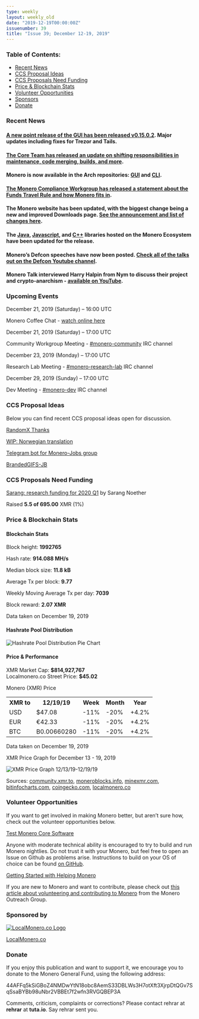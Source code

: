 ```yaml
---
type: weekly
layout: weekly_old
date: "2019-12-19T00:00:00Z"
issuenumber: 39
title: "Issue 39; December 12-19, 2019"
---
```


<h3>Table of Contents:</h3>
<ul class="contents">
    <li><a href="#news">Recent News</a></li>
    <li><a href="#ideas">CCS Proposal Ideas</a></li>
    <li><a href="#proposals">CCS Proposals Need Funding</a></li>
    <li><a href="#stats">Price & Blockchain Stats</a></li>
    <li><a href="#volunteer">Volunteer Opportunities</a></li>
    <li><a href="#sponsor">Sponsors</a></li>
    <li><a href="#donate">Donate</a></li>
</ul>

<h3 id="news">Recent News</h3>

<div class="newsbyte">
    <h4><a href="https://www.reddit.com/r/Monero/comments/eaj3u6/gui_v01502_carbon_chamaeleon_released/" target="_blank">A new point release of the GUI has been released v0.15.0.2</a>. Major updates including fixes for Trezor and Tails.
    </h4>
</div>

<div class="newsbyte">
    <h4><a href="https://web.getmonero.org/2019/12/16/technical-responsibilities-update.html" target="_blank">The Core Team has released an update on shifting responsibilities in maintenance, code merging, builds, and more</a>.
    </h4>
</div>

<div class="newsbyte">
    <h4>Monero is now available in the Arch repositories: <a href="https://www.archlinux.org/packages/community/x86_64/monero-gui/" target="_blank">GUI</a> and <a href="https://www.archlinux.org/packages/community/x86_64/monero/" target="_blank">CLI</a>.
    </h4>
</div>

<div class="newsbyte">
    <h4><a href="https://web.getmonero.org/2019/12/05/funds-travel-rule.html" target="_blank">The Monero Compliance Workgroup has released a statement about the Funds Travel Rule and how Monero fits in</a>.
    </h4>
</div>

<div class="newsbyte">
    <h4>The Monero website has been updated, with the biggest change being a new and improved Downloads page. <a href="https://www.reddit.com/r/Monero/comments/eay83k/getmoneroorg_updated_new_user_friendly_download/" target="_blank">See the announcement and list of changes here</a>.
    </h4>
</div>

<div class="newsbyte">
    <h4>The <a href="https://github.com/monero-ecosystem/monero-java" target="_blank">Java</a>, <a href="https://github.com/monero-ecosystem/monero-javascript" target="_blank">Javascript</a>, and <a href="https://github.com/woodser/monero-cpp-library" target="_blank">C++</a> libraries hosted on the Monero Ecosystem have been updated for the release.
    </h4>
</div>

<div class="newsbyte">
    <h4>Monero’s Defcon speeches have now been posted. <a href="https://www.youtube.com/playlist?list=PL9fPq3eQfaaBiCOF12ZYejtj21sI1jm0I" target="_blank">Check all of the talks out on the Defcon Youtube channel</a>.
    </h4>
</div>

<div class="newsbyte">
    <h4>Monero Talk interviewed Harry Halpin from Nym to discuss their project and crypto-anarchism - <a href="https://youtu.be/BRrBbUVEMUw" target="_blank">available on YouTube</a>.
    </h4>
</div>


<h3 id="events">Upcoming Events</h3>

<div class="event">
    <p class="date" markdown="1">December 21, 2019 (Saturday) – 16:00 UTC</p>
    <p>Monero Coffee Chat - <a href="https://www.youtube.com/channel/UCKxLNPJeEjPXOke55i5AIXA" target="_blank">watch online here</a></p>
</div>

<div class="event">
    <p class="date" markdown="1">December 21, 2019 (Saturday) – 17:00 UTC</p>
    <p markdown="1">Community Workgroup Meeting - <a href="irc://chat.freenode.net/#monero-community" target="_blank">#monero-community</a> IRC channel</p>
</div>

<div class="event">
    <p class="date" markdown="1">December 23, 2019 (Monday) – 17:00 UTC</p>
    <p markdown="1">Research Lab Meeting - <a href="irc://chat.freenode.net/#monero-research-lab" target="_blank">#monero-research-lab</a> IRC channel</p>
</div>

<div class="event">
    <p class="date" markdown="1">December 29, 2019 (Sunday) – 17:00 UTC</p>
    <p markdown="1">Dev Meeting - <a href="irc://chat.freenode.net/#monero-dev" target="_blank">#monero-dev</a> IRC channel</p>
</div>

<h3 id="ideas">CCS Proposal Ideas</h3>

<p>Below you can find recent CCS proposal ideas open for discussion.</p>

<div class="proposal">
<p><a href="https://repo.getmonero.org/monero-project/ccs-proposals/merge_requests/107" target="_blank">RandomX Thanks</a></p>
</div>

<div class="proposal">
<p><a href="https://repo.getmonero.org/monero-project/ccs-proposals/merge_requests/102" target="_blank">WIP: Norwegian translation</a></p>
</div>

<div class="proposal">
<p><a href="https://repo.getmonero.org/monero-project/ccs-proposals/merge_requests/91" target="_blank">Telegram bot for Monero-Jobs group</a></p>
</div>

<div class="proposal">
<p><a href="https://repo.getmonero.org/monero-project/ccs-proposals/merge_requests/88" target="_blank">BrandedGIFS-JB</a></p>
</div>

<h3 id="proposals">CCS Proposals Need Funding</h3>

<div class="proposal">
    <p><a href="https://ccs.getmonero.org/proposals/sarang-2020-q1.html" target="_blank">Sarang: research funding for 2020 Q1</a> by Sarang Noether</p>
    <p>Raised <b>5.5 of 695.00</b> XMR (1%)</p>
</div>

<h3 id="stats">Price & Blockchain Stats</h3>

<h4 class="stat">Blockchain Stats</h4>

<div class="bcstats">
    <p>Block height: <b>1992765</b></p>
    <p>Hash rate: <b>914.088 MH/s</b></p>
    <p>Median block size: <b>11.8 kB</b></p>
    <p>Average Tx per block: <b>9.77</b></p>
    <p>Weekly Moving Average Tx per day: <b>7039</b></p>
    <p>Block reward: <b>2.07 XMR</b></p>
</div>
<p class="note">Data taken on December 19, 2019</p>

<h4 class="stat">Hashrate Pool Distribution</h4>
<p><img src="/img/hashrate-pool-distribution-1219.png" alt="Hashrate Pool Distribution Pie Chart"/></p>

<h4 class="stat">Price & Performance</h4>

<div class="price-intro">XMR Market Cap: <b>$814,927,767</b><br>Localmonero.co Street Price: <b>$45.02</b></div>

<p class="table-title">Monero (XMR) Price</p>
<table class="price-table">
  <tr class="row1">
    <th>XMR to</th>
    <th>12/19/19</th>
    <th>Week</th>
    <th>Month</th>
    <th>Year</th>
  </tr>
  <tr>
    <td data-th="XMR to">USD</td>
    <td data-th="12/19/19">$47.08</td>
    <td data-th="Week" class="red">-11%</td>
    <td data-th="Month" class="red">-20%</td>
    <td data-th="Year" class="green">+4.2%</td>
  </tr>
  <tr class="row3">
    <td data-th="XMR to">EUR</td>
    <td data-th="12/19/19">€42.33</td>
    <td data-th="Week" class="red">-11%</td>
    <td data-th="Month" class="red">-20%</td>
    <td data-th="Year" class="green">+4.2%</td>
  </tr>
  <tr>
    <td data-th="XMR to">BTC</td>
    <td data-th="12/19/19">B0.00660280</td>
    <td data-th="Week" class="red">-11%</td>
    <td data-th="Month" class="red">-20%</td>
    <td data-th="Year" class="green">+4.2%</td>
  </tr>
</table>
<p class="note">Data taken on December 19, 2019</p>

<p class="table-title">XMR Price Graph for December 13 - 19, 2019</p>

![XMR Price Graph 12/13/19-12/19/19](/img/weekly-chart-1219.png "XMR Price Graph 12/13/19-12/19/19") 

Sources: <a href="https://community.xmr.to/explorer/mainnet/" target="_blank">community.xmr.to</a>, <a href="https://moneroblocks.info/stats/transaction-stats" target="_blank">moneroblocks.info</a>, <a href="https://minexmr.com/pools.html" target="_blank">minexmr.com</a>, <a href="https://bitinfocharts.com/monero/" target="_blank">bitinfocharts.com</a>, <a href="https://www.coingecko.com/" target="_blank">coingecko.com</a>, <a href="https://localmonero.co/" target="_blank">localmonero.co</a>

<h3 id="volunteer">Volunteer Opportunities</h3>

<p>If you want to get involved in making Monero better, but aren’t sure how, check out the volunteer opportunities below.</p>

<div class="newsbyte">
    <p class="date"><a href="https://github.com/monero-project/monero" target="_blank">Test Monero Core Software</a></p>
    <p>Anyone with moderate technical ability is encouraged to try to build and run Monero nightlies. Do not trust it with your Monero, but feel free to open an Issue on Github as problems arise. Instructions to build on your OS of choice can be found <a href="https://github.com/monero-project/monero#compiling-monero-from-source" target="_blank">on GitHub</a>. </p>
</div>

<div class="newsbyte">
    <p class="date"><a href="https://github.com/monero-project/monero" target="_blank">Getting Started with Helping Monero</a></p>
    <p>If you are new to Monero and want to contribute, please check out <a href="https://www.monerooutreach.org/stories/getting-started-helping-monero.php" target="_blank">this article about volunteering and contributing to Monero</a> from the Monero Outreach Group. </p>
</div>

<h3 id="sponsor">Sponsored by</h3>

<p><a href="https://localmonero.co/" target="_blank"><img src="/img/localmonero-logo.png" alt="LocalMonero.co Logo" class="localmonero"></a></p>

<p class="text-center"><a href="https://localmonero.co/" target="_blank">LocalMonero.co</a></p>

<h3 id="donate">Donate</h3>

<p markdown="1">If you enjoy this publication and want to support it, we encourage you to donate to the Monero General Fund, using the following address:</p>

<p class="address" markdown="1">44AFFq5kSiGBoZ4NMDwYtN18obc8AemS33DBLWs3H7otXft3XjrpDtQGv7SqSsaBYBb98uNbr2VBBEt7f2wfn3RVGQBEP3A</p>

<!--p><a href="monero:44AFFq5kSiGBoZ4NMDwYtN18obc8AemS33DBLWs3H7otXft3XjrpDtQGv7SqSsaBYBb98uNbr2VBBEt7f2wfn3RVGQBEP3A" class="qr"><img src="/img/donate-monero.png"></a></p-->

Comments, criticism, complaints or corrections? Please contact rehrar at **rehrar** at **tuta.io**. Say rehrar sent you.